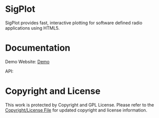 SigPlot
=======

SigPlot provides fast, interactive plotting for software defined radio applications using HTML5.

Documentation
=============
Demo Website: [Demo](http://demo.axiosengineering.com/sigplot/)

API: 

Copyright and License
=====================
This work is protected by Copyright and GPL License. Please refer to the [Copyright/License File](COPYRIGHT_LICENSE) for updated copyright and license information.

